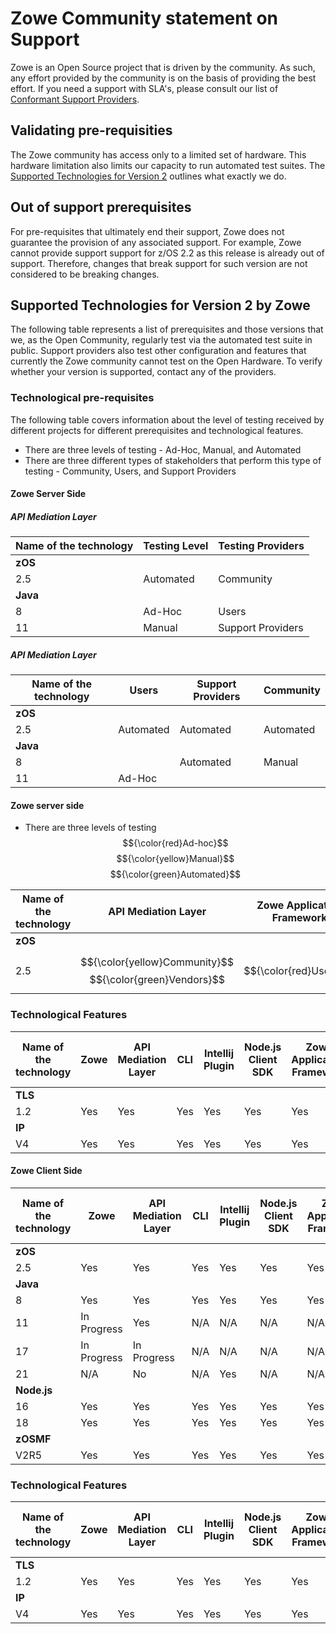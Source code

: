 # Zowe Community statement on Support

Zowe is an Open Source project that is driven by the community. As such, any effort provided by the community is on the basis of providing the best effort.
If you need a support with SLA's, please consult our list of [Conformant Support Providers](https://openmainframeproject.org/our-projects/zowe-conformant-support-provider-program/).

## Validating pre-requisities

The Zowe community has access only to a limited set of hardware. This hardware limitation also limits our capacity to run automated test suites. The [Supported Technologies for Version 2](#supported-technologies-for-version-2-by-zowe) outlines what exactly we do.

## Out of support prerequisites

For pre-requisites that ultimately end their support, Zowe does not guarantee the provision of any associated support. For example, Zowe cannot provide support support for z/OS 2.2 as this release is already out of support. 
Therefore, changes that break support for such version are not considered to be breaking changes. 

## Supported Technologies for Version 2 by Zowe

The following table represents a list of prerequisites and those versions that we, as the Open Community, regularly test via the automated test suite in public. Support providers also
test other configuration and features that currently the Zowe community cannot test on the Open Hardware. To verify whether your version is supported, contact any of the providers. 

### Technological pre-requisites

The following table covers information about the level of testing received by different projects for different prerequisites and technological features. 

- There are three levels of testing - Ad-Hoc, Manual, and Automated
- There are three different types of stakeholders that perform this type of testing - Community, Users, and Support Providers

#### Zowe Server Side

##### API Mediation Layer

| Name of the technology  | Testing Level | Testing Providers |
|-------------------------|---------------|-------------------|
| **zOS**                 |               |                   |
| 2.5                     | Automated     | Community         |
| **Java**                |               |                   |
| 8                       | Ad-Hoc        | Users             |
| 11                      | Manual        | Support Providers |


##### API Mediation Layer

| Name of the technology  | Users     | Support Providers | Community |
|-------------------------|-----------|-------------------|-----------|
| **zOS**                 |           |                   |           |
| 2.5                     | Automated | Automated         | Automated |
| **Java**                |           |                   |           |
| 8                       |           | Automated         | Manual    |
| 11                      | Ad-Hoc    |                   |           |

#### Zowe server side

- There are three levels of testing $${\color{red}Ad-hoc}$$ $${\color{yellow}Manual}$$ $${\color{green}Automated}$$

| Name of the technology  | API Mediation Layer | Zowe Application Framework | Zowe System Services (ZSS) |
|-------------------------|---------------------|----------------------------|----------------------------|
| **zOS**                 |                     |                            |                            |
| 2.5                     | $${\color{yellow}Community}$$ $${\color{green}Vendors}$$ | $${\color{red}Users}$$ | $${\color{yellow}Community}$$ $${\color{green}Vendors}$$ | 




### Technological Features

| Name of the technology  | Zowe | API Mediation Layer | CLI | Intellij Plugin | Node.js Client SDK | Zowe Application Framework | Zowe Explorer | Zowe System Services (ZSS) |
|----------------------|------|---------------------|-----|-----------------|--------------------|----------------------------|---------------|----------------------------|
| **TLS** | | | | | | | | |
| 1.2 | Yes | Yes | Yes | Yes | Yes | Yes | Yes | Yes |
| **IP** | | | | | | | | |
| V4 | Yes | Yes | Yes | Yes | Yes | Yes | Yes | Yes |

#### Zowe Client Side

| Name of the technology  | Zowe | API Mediation Layer | CLI | Intellij Plugin | Node.js Client SDK | Zowe Application Framework | Zowe Explorer | Zowe System Services (ZSS) |
|----------------------|------|---------------------|-----|-----------------|--------------------|----------------------------|---------------|----------------------------|
| **zOS** | | | | | | | | |
| 2.5 | Yes | Yes | Yes | Yes | Yes | Yes | Yes | Yes |
| **Java** | | | | | | | | |
| 8 | Yes | Yes | Yes | Yes | Yes | Yes | Yes | Yes |
| 11 | In Progress | Yes | N/A | N/A | N/A | N/A | N/A | In Progress |
| 17 | In Progress | In Progress | N/A | N/A | N/A | N/A | N/A | In Progress |
| 21 | N/A | No | N/A | Yes | N/A | N/A | N/A | No |
| **Node.js** | | | | | | | | |
| 16 | Yes | Yes | Yes | Yes | Yes | Yes | Yes | Yes |
| 18 | Yes | Yes | Yes | Yes | Yes | Yes | Yes | Yes |
| **zOSMF** | | | | | | | | |
| V2R5 | Yes | Yes | Yes | Yes | Yes | Yes | Yes | Yes |

### Technological Features

| Name of the technology  | Zowe | API Mediation Layer | CLI | Intellij Plugin | Node.js Client SDK | Zowe Application Framework | Zowe Explorer | Zowe System Services (ZSS) |
|----------------------|------|---------------------|-----|-----------------|--------------------|----------------------------|---------------|----------------------------|
| **TLS** | | | | | | | | |
| 1.2 | Yes | Yes | Yes | Yes | Yes | Yes | Yes | Yes |
| **IP** | | | | | | | | |
| V4 | Yes | Yes | Yes | Yes | Yes | Yes | Yes | Yes |

